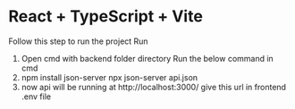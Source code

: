 # React + TypeScript + Vite
Follow this step to run the project
Run
1. Open cmd with backend folder directory
Run the below command in cmd
2. npm install json-server
 npx json-server api.json
3. now api will be running at http://localhost:3000/ give this url in frontend .env file

